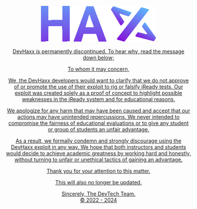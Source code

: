 <p align="center">
<a href="https://dariandev.com">
    <img alt="DevHaxx" src="https://github.com/DevTech-Services/DevHaxx/blob/main/haxx.png?raw=true">
</p>

<p align="center">
DevHaxx is permanently discontinued. To hear why, read the message down below;
<p align="center">
To whom it may concern,
<p align="center">
We, the DevHaxx  developers would want to clarify that we do not approve of or promote the use of their exploit to rig or falsify iReady tests. Our exploit was created solely as a proof of concept to highlight possible weaknesses in the iReady system and for educational reasons.
<p align="center">
We apologize for any harm that may have been caused and accept that our actions may have unintended repercussions. We never intended to compromise the fairness of educational evaluations or to give any student or group of students an unfair advantage.
<p align="center">
As a result, we formally condemn and strongly discourage using the DevHaxx exploit in any way. We hope that both instructors and students would decide to achieve academic greatness by working hard and honestly, without turning to unfair or unethical tactics of gaining an advantage.
<p align="center">
Thank you for your attention to this matter.
<p align="center">
This will also no longer be updated.
<p align="center">
Sincerely, The DevTech Team. <br>
© 2022 - 2024
